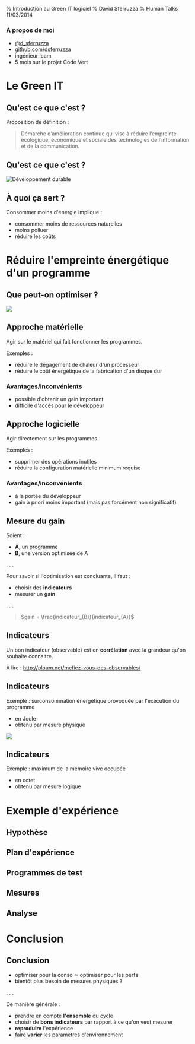 % Introduction au Green IT logiciel
% David Sferruzza
% Human Talks 11/03/2014

### À propos de moi

- [\@d_sferruzza](https://twitter.com/d\_sferruzza)
- [github.com/dsferruzza](https://github.com/dsferruzza)
- ingénieur Icam
- 5 mois sur le projet Code Vert

# Le Green IT

## Qu'est ce que c'est ?

Proposition de définition :

> Démarche d’amélioration continue qui vise à réduire l’empreinte écologique, économique et sociale des technologies de l’information et de la communication.

## Qu'est ce que c'est ?

![Développement durable](developpement_durable.png)

## À quoi ça sert ?

Consommer moins d'énergie implique :

- consommer moins de ressources naturelles
- moins polluer
- réduire les coûts

# Réduire l'empreinte énergétique d'un programme

## Que peut-on optimiser ?

![](cycle_de_vie_produit.jpg)

## Approche matérielle

Agir sur le matériel qui fait fonctionner les programmes.

Exemples :

- réduire le dégagement de chaleur d'un processeur
- réduire le coût énergétique de la fabrication d'un disque dur

### Avantages/inconvénients

- possible d'obtenir un gain important
- difficile d'accès pour le développeur

## Approche logicielle

Agir directement sur les programmes.

Exemples :

- supprimer des opérations inutiles
- réduire la configuration matérielle minimum requise

### Avantages/inconvénients

- à la portée du développeur
- gain à priori moins important (mais pas forcément non significatif)

## Mesure du gain

Soient :

- **A**, un programme
- **B**, une version optimisée de A

. . .

Pour savoir si l'optimisation est concluante, il faut :

- choisir des **indicateurs**
- mesurer un **gain**

. . .

> $gain = \frac{indicateur_{B}}{indicateur_{A}}$

## Indicateurs

Un bon indicateur (observable) est en **corrélation** avec la grandeur qu'on souhaite connaitre.

À lire : http://ploum.net/mefiez-vous-des-observables/

## Indicateurs

Exemple : surconsommation énergétique provoquée par l'exécution du programme

- en Joule
- obtenu par mesure physique 

![](graphe.png)

## Indicateurs

Exemple : maximum de la mémoire vive occupée

- en octet
- obtenu par mesure logique

# Exemple d'expérience

## Hypothèse

## Plan d'expérience

## Programmes de test

## Mesures

## Analyse

# Conclusion

## Conclusion

- optimiser pour la conso $\simeq$ optimiser pour les perfs
- bientôt plus besoin de mesures physiques ?

. . .

De manière générale :

- prendre en compte **l'ensemble** du cycle
- choisir de **bons indicateurs** par rapport à ce qu'on veut mesurer
- **reproduire** l'expérience
- faire **varier** les paramètres d'environnement
